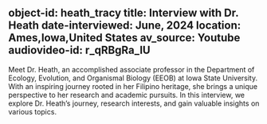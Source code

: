 object-id: heath_tracy
title: Interview with Dr. Heath
date-interviewed: June, 2024
location: Ames,Iowa,United States
av_source: Youtube
audiovideo-id: r_qRBgRa_IU
---
Meet Dr. Heath, an accomplished associate professor in the Department of Ecology, Evolution, and Organismal Biology (EEOB) at Iowa State University. With an inspiring journey rooted in her Filipino heritage, she brings a unique perspective to her research and academic pursuits. In this interview, we explore Dr. Heath’s journey, research interests, and gain valuable insights on various topics. 
